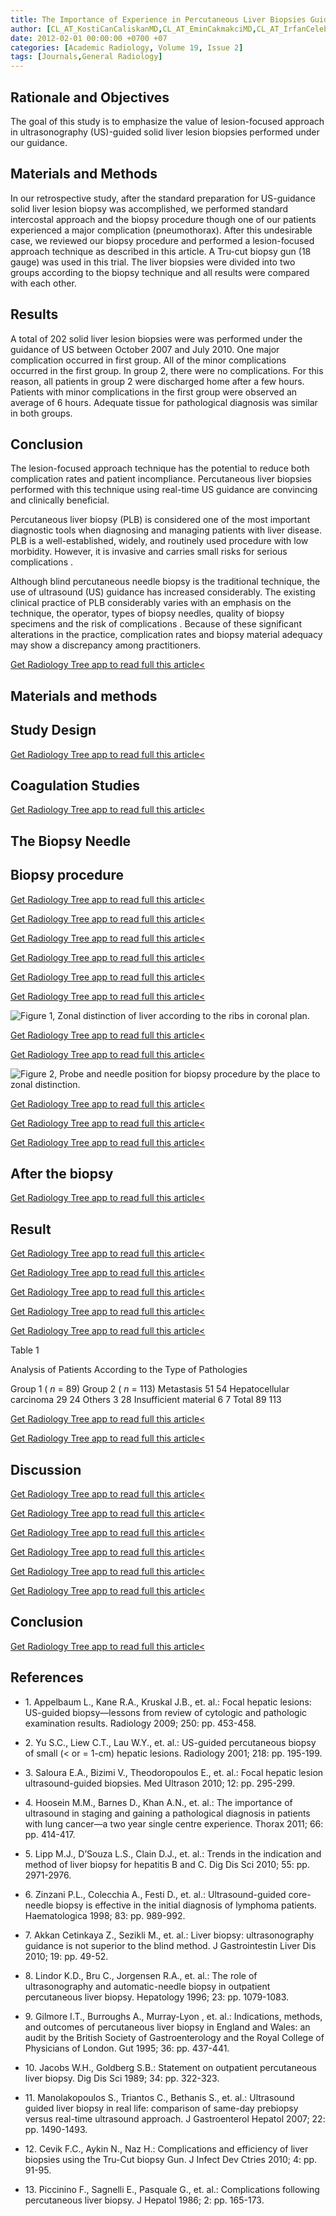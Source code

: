 ```yaml
---
title: The Importance of Experience in Percutaneous Liver Biopsies Guided with Ultrasonography
author: [CL_AT_KostiCanCaliskanMD,CL_AT_EminCakmakciMD,CL_AT_IrfanCelebiMD,CL_AT_MuzafferBasakMD]
date: 2012-02-01 00:00:00 +0700 +07
categories: [Academic Radiology, Volume 19, Issue 2]
tags: [Journals,General Radiology]
---
```

## Rationale and Objectives

The goal of this study is to emphasize the value of lesion-focused approach in ultrasonography (US)-guided solid liver lesion biopsies performed under our guidance.

## Materials and Methods

In our retrospective study, after the standard preparation for US-guidance solid liver lesion biopsy was accomplished, we performed standard intercostal approach and the biopsy procedure though one of our patients experienced a major complication (pneumothorax). After this undesirable case, we reviewed our biopsy procedure and performed a lesion-focused approach technique as described in this article. A Tru-cut biopsy gun (18 gauge) was used in this trial. The liver biopsies were divided into two groups according to the biopsy technique and all results were compared with each other.

## Results

A total of 202 solid liver lesion biopsies were was performed under the guidance of US between October 2007 and July 2010. One major complication occurred in first group. All of the minor complications occurred in the first group. In group 2, there were no complications. For this reason, all patients in group 2 were discharged home after a few hours. Patients with minor complications in the first group were observed an average of 6 hours. Adequate tissue for pathological diagnosis was similar in both groups.

## Conclusion

The lesion-focused approach technique has the potential to reduce both complication rates and patient incompliance. Percutaneous liver biopsies performed with this technique using real-time US guidance are convincing and clinically beneficial.

Percutaneous liver biopsy (PLB) is considered one of the most important diagnostic tools when diagnosing and managing patients with liver disease. PLB is a well-established, widely, and routinely used procedure with low morbidity. However, it is invasive and carries small risks for serious complications .

Although blind percutaneous needle biopsy is the traditional technique, the use of ultrasound (US) guidance has increased considerably. The existing clinical practice of PLB considerably varies with an emphasis on the technique, the operator, types of biopsy needles, quality of biopsy specimens and the risk of complications . Because of these significant alterations in the practice, complication rates and biopsy material adequacy may show a discrepancy among practitioners.

[Get Radiology Tree app to read full this article<](https://clinicalpub.com/app)

## Materials and methods

## Study Design

[Get Radiology Tree app to read full this article<](https://clinicalpub.com/app)

## Coagulation Studies

[Get Radiology Tree app to read full this article<](https://clinicalpub.com/app)

## The Biopsy Needle

## Biopsy procedure

[Get Radiology Tree app to read full this article<](https://clinicalpub.com/app)

[Get Radiology Tree app to read full this article<](https://clinicalpub.com/app)

[Get Radiology Tree app to read full this article<](https://clinicalpub.com/app)

[Get Radiology Tree app to read full this article<](https://clinicalpub.com/app)

[Get Radiology Tree app to read full this article<](https://clinicalpub.com/app)

[Get Radiology Tree app to read full this article<](https://clinicalpub.com/app)

![Figure 1, Zonal distinction of liver according to the ribs in coronal plan.](https://storage.googleapis.com/dl.dentistrykey.com/clinical/TheImportanceofExperienceinPercutaneousLiverBiopsiesGuidedwithUltrasonography/0_1s20S1076633211004612.jpg)

[Get Radiology Tree app to read full this article<](https://clinicalpub.com/app)

[Get Radiology Tree app to read full this article<](https://clinicalpub.com/app)

![Figure 2, Probe and needle position for biopsy procedure by the place to zonal distinction.](https://storage.googleapis.com/dl.dentistrykey.com/clinical/TheImportanceofExperienceinPercutaneousLiverBiopsiesGuidedwithUltrasonography/1_1s20S1076633211004612.jpg)

[Get Radiology Tree app to read full this article<](https://clinicalpub.com/app)

[Get Radiology Tree app to read full this article<](https://clinicalpub.com/app)

[Get Radiology Tree app to read full this article<](https://clinicalpub.com/app)

## After the biopsy

[Get Radiology Tree app to read full this article<](https://clinicalpub.com/app)

## Result

[Get Radiology Tree app to read full this article<](https://clinicalpub.com/app)

[Get Radiology Tree app to read full this article<](https://clinicalpub.com/app)

[Get Radiology Tree app to read full this article<](https://clinicalpub.com/app)

[Get Radiology Tree app to read full this article<](https://clinicalpub.com/app)

[Get Radiology Tree app to read full this article<](https://clinicalpub.com/app)

Table 1


Analysis of Patients According to the Type of Pathologies


Group 1 ( _n_ = 89) Group 2 ( _n_ = 113) Metastasis 51 54 Hepatocellular carcinoma 29 24 Others 3 28 Insufficient material 6 7 Total 89 113

[Get Radiology Tree app to read full this article<](https://clinicalpub.com/app)

[Get Radiology Tree app to read full this article<](https://clinicalpub.com/app)

## Discussion

[Get Radiology Tree app to read full this article<](https://clinicalpub.com/app)

[Get Radiology Tree app to read full this article<](https://clinicalpub.com/app)

[Get Radiology Tree app to read full this article<](https://clinicalpub.com/app)

[Get Radiology Tree app to read full this article<](https://clinicalpub.com/app)

[Get Radiology Tree app to read full this article<](https://clinicalpub.com/app)

[Get Radiology Tree app to read full this article<](https://clinicalpub.com/app)

## Conclusion

[Get Radiology Tree app to read full this article<](https://clinicalpub.com/app)

## References

- 1\. Appelbaum L., Kane R.A., Kruskal J.B., et. al.: Focal hepatic lesions: US-guided biopsy—lessons from review of cytologic and pathologic examination results. Radiology 2009; 250: pp. 453-458.


- 2\. Yu S.C., Liew C.T., Lau W.Y., et. al.: US-guided percutaneous biopsy of small (< or = 1-cm) hepatic lesions. Radiology 2001; 218: pp. 195-199.


- 3\. Saloura E.A., Bizimi V., Theodoropoulos E., et. al.: Focal hepatic lesion ultrasound-guided biopsies. Med Ultrason 2010; 12: pp. 295-299.


- 4\. Hoosein M.M., Barnes D., Khan A.N., et. al.: The importance of ultrasound in staging and gaining a pathological diagnosis in patients with lung cancer—a two year single centre experience. Thorax 2011; 66: pp. 414-417.


- 5\. Lipp M.J., D’Souza L.S., Clain D.J., et. al.: Trends in the indication and method of liver biopsy for hepatitis B and C. Dig Dis Sci 2010; 55: pp. 2971-2976.


- 6\. Zinzani P.L., Colecchia A., Festi D., et. al.: Ultrasound-guided core-needle biopsy is effective in the initial diagnosis of lymphoma patients. Haematologica 1998; 83: pp. 989-992.


- 7\. Akkan Cetinkaya Z., Sezikli M., et. al.: Liver biopsy: ultrasonography guidance is not superior to the blind method. J Gastrointestin Liver Dis 2010; 19: pp. 49-52.


- 8\. Lindor K.D., Bru C., Jorgensen R.A., et. al.: The role of ultrasonography and automatic-needle biopsy in outpatient percutaneous liver biopsy. Hepatology 1996; 23: pp. 1079-1083.


- 9\. Gilmore I.T., Burroughs A., Murray-Lyon , et. al.: Indications, methods, and outcomes of percutaneous liver biopsy in England and Wales: an audit by the British Society of Gastroenterology and the Royal College of Physicians of London. Gut 1995; 36: pp. 437-441.


- 10\. Jacobs W.H., Goldberg S.B.: Statement on outpatient percutaneous liver biopsy. Dig Dis Sci 1989; 34: pp. 322-323.


- 11\. Manolakopoulos S., Triantos C., Bethanis S., et. al.: Ultrasound guided liver biopsy in real life: comparison of same-day prebiopsy versus real-time ultrasound approach. J Gastroenterol Hepatol 2007; 22: pp. 1490-1493.


- 12\. Cevik F.C., Aykin N., Naz H.: Complications and efficiency of liver biopsies using the Tru-Cut biopsy Gun. J Infect Dev Ctries 2010; 4: pp. 91-95.


- 13\. Piccinino F., Sagnelli E., Pasquale G., et. al.: Complications following percutaneous liver biopsy. J Hepatol 1986; 2: pp. 165-173.